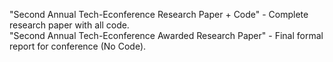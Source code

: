 "Second Annual Tech-Econference Research Paper + Code" - Complete research paper with all code. <br />
"Second Annual Tech-Econference Awarded Research Paper" - Final formal report for conference (No Code). <br />
